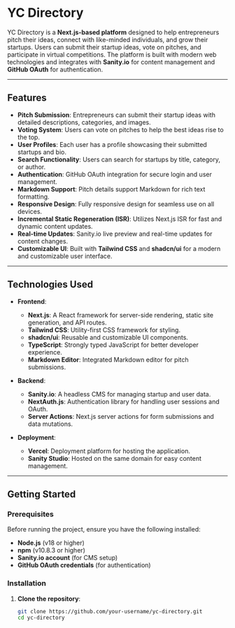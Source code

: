 # YC Directory

YC Directory is a **Next.js-based platform** designed to help entrepreneurs pitch their ideas, connect with like-minded individuals, and grow their startups. Users can submit their startup ideas, vote on pitches, and participate in virtual competitions. The platform is built with modern web technologies and integrates with **Sanity.io** for content management and **GitHub OAuth** for authentication.

---

## Features

- **Pitch Submission**: Entrepreneurs can submit their startup ideas with detailed descriptions, categories, and images.
- **Voting System**: Users can vote on pitches to help the best ideas rise to the top.
- **User Profiles**: Each user has a profile showcasing their submitted startups and bio.
- **Search Functionality**: Users can search for startups by title, category, or author.
- **Authentication**: GitHub OAuth integration for secure login and user management.
- **Markdown Support**: Pitch details support Markdown for rich text formatting.
- **Responsive Design**: Fully responsive design for seamless use on all devices.
- **Incremental Static Regeneration (ISR)**: Utilizes Next.js ISR for fast and dynamic content updates.
- **Real-time Updates**: Sanity.io live preview and real-time updates for content changes.
- **Customizable UI**: Built with **Tailwind CSS** and **shadcn/ui** for a modern and customizable user interface.

---

## Technologies Used

- **Frontend**:
  - **Next.js**: A React framework for server-side rendering, static site generation, and API routes.
  - **Tailwind CSS**: Utility-first CSS framework for styling.
  - **shadcn/ui**: Reusable and customizable UI components.
  - **TypeScript**: Strongly typed JavaScript for better developer experience.
  - **Markdown Editor**: Integrated Markdown editor for pitch submissions.

- **Backend**:
  - **Sanity.io**: A headless CMS for managing startup and user data.
  - **NextAuth.js**: Authentication library for handling user sessions and OAuth.
  - **Server Actions**: Next.js server actions for form submissions and data mutations.

- **Deployment**:
  - **Vercel**: Deployment platform for hosting the application.
  - **Sanity Studio**: Hosted on the same domain for easy content management.

---

## Getting Started

### Prerequisites

Before running the project, ensure you have the following installed:

- **Node.js** (v18 or higher)
- **npm** (v10.8.3 or higher)
- **Sanity.io account** (for CMS setup)
- **GitHub OAuth credentials** (for authentication)

### Installation

1. **Clone the repository**:
   ```bash
   git clone https://github.com/your-username/yc-directory.git
   cd yc-directory

